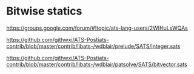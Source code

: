 # Bitwise statics

https://groups.google.com/forum/#!topic/ats-lang-users/2WIHuLsWQAs

https://github.com/githwxi/ATS-Postiats-contrib/blob/master/contrib/libats-/wdblair/prelude/SATS/integer.sats

https://github.com/githwxi/ATS-Postiats-contrib/blob/master/contrib/libats-/wdblair/patsolve/SATS/bitvector.sats
